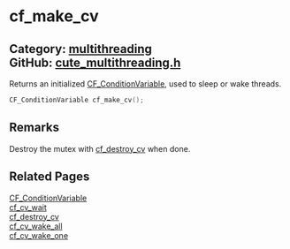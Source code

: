 [//]: # (This file is automatically generated by Cute Framework's docs parser.)
[//]: # (Do not edit this file by hand!)
[//]: # (See: https://github.com/RandyGaul/cute_framework/blob/master/samples/docs_parser.cpp)
[](../header.md ':include')

# cf_make_cv

Category: [multithreading](/api_reference?id=multithreading)  
GitHub: [cute_multithreading.h](https://github.com/RandyGaul/cute_framework/blob/master/include/cute_multithreading.h)  
---

Returns an initialized [CF_ConditionVariable](/multithreading/cf_conditionvariable.md), used to sleep or wake threads.

```cpp
CF_ConditionVariable cf_make_cv();
```

## Remarks

Destroy the mutex with [cf_destroy_cv](/multithreading/cf_destroy_cv.md) when done.

## Related Pages

[CF_ConditionVariable](/multithreading/cf_conditionvariable.md)  
[cf_cv_wait](/multithreading/cf_cv_wait.md)  
[cf_destroy_cv](/multithreading/cf_destroy_cv.md)  
[cf_cv_wake_all](/multithreading/cf_cv_wake_all.md)  
[cf_cv_wake_one](/multithreading/cf_cv_wake_one.md)  
